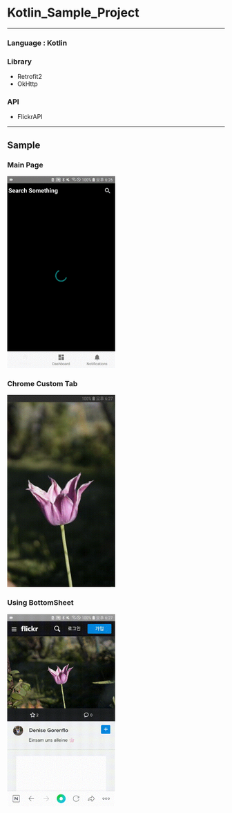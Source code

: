 # Kotlin_Sample_Project

* * *

### Language : Kotlin     
### Library    
- Retrofit2
- OkHttp      
### API
- FlickrAPI   


* * *
## Sample
### Main Page
![sample_MainPage]

### Chrome Custom Tab
![sample_ChromeTab]

### Using BottomSheet 
![sample_bottomSheet]






[sample_bottomSheet]:ScreenShot/FlickrAPI_BottomSheet.gif
[sample_ChromeTab]:ScreenShot/FlickrAPI_ChromeTab.gif
[sample_MainPage]:ScreenShot/FlickrAPI_MainPage.gif


